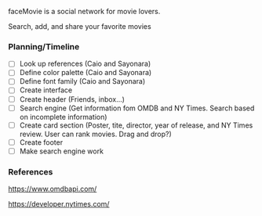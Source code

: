 faceMovie is a social network for movie lovers.

Search, add, and share your favorite movies

### Planning/Timeline
- [ ] Look up references (Caio and Sayonara)
- [ ] Define color palette (Caio and Sayonara)
- [ ] Define font family (Caio and Sayonara)
- [ ] Create interface
- [ ] Create header (Friends, inbox...)
- [ ] Search engine (Get information fom OMDB and NY Times. Search based on incomplete information)
- [ ] Create card section (Poster, tite, director, year of release, and NY Times review. User can rank movies. Drag and drop?)
- [ ] Create footer
- [ ] Make search engine work

### References

https://www.omdbapi.com/

https://developer.nytimes.com/